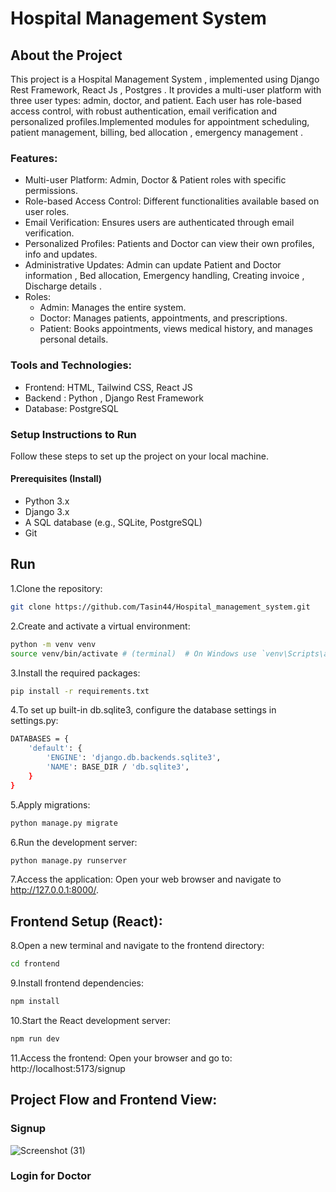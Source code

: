 # Hospital Management System
## About the Project
This project is a Hospital Management System , implemented using Django Rest Framework, React Js , Postgres . It provides a multi-user platform with three user types: admin, doctor, and patient. Each user has role-based access control, with robust authentication, email verification and personalized profiles.Implemented modules for appointment scheduling, patient management, billing, bed allocation , emergency management . 

### Features:
+ Multi-user Platform: Admin, Doctor & Patient roles with specific permissions.
+ Role-based Access Control: Different functionalities available based on user roles.
+ Email Verification: Ensures users are authenticated through email verification.
+ Personalized Profiles: Patients and Doctor can view their own profiles, info and updates.
+ Administrative Updates: Admin can update Patient and Doctor information , Bed allocation, Emergency handling, Creating invoice , Discharge details .
+ Roles:
  + Admin: Manages the entire system.
  + Doctor: Manages patients, appointments, and prescriptions.
  + Patient: Books appointments, views medical history, and manages personal details.

### Tools and Technologies:
+ Frontend: HTML, Tailwind CSS, React JS
+ Backend : Python , Django Rest Framework
+ Database: PostgreSQL

### Setup Instructions to Run
Follow these steps to set up the project on your local machine.

#### Prerequisites (Install)
+ Python 3.x
+ Django 3.x
+ A SQL database (e.g., SQLite, PostgreSQL)
+ Git

## Run
1.Clone the repository:
```bash
git clone https://github.com/Tasin44/Hospital_management_system.git
```
2.Create and activate a virtual environment:
```bash
python -m venv venv
source venv/bin/activate # (terminal)  # On Windows use `venv\Scripts\activate`
```
3.Install the required packages:
```bash
pip install -r requirements.txt
```
4.To set up built-in db.sqlite3, configure the database settings in settings.py:
```bash
DATABASES = {
    'default': {
        'ENGINE': 'django.db.backends.sqlite3',
        'NAME': BASE_DIR / 'db.sqlite3',
    }
}
```
5.Apply migrations:
```bash
python manage.py migrate
```
6.Run the development server:
```bash
python manage.py runserver
```
7.Access the application: Open your web browser and navigate to http://127.0.0.1:8000/.

## Frontend Setup (React):

8.Open a new terminal and navigate to the frontend directory:
```bash
cd frontend
```
9.Install frontend dependencies:
```bash
npm install
```
10.Start the React development server:
```bash
npm run dev
```
11.Access the frontend:
Open your browser and go to: http://localhost:5173/signup


## Project Flow and Frontend View:
### Signup
![Screenshot (31)](https://github.com/user-attachments/assets/fe9746f0-40f8-4f68-ab52-b6cc95e0f6c3)

### Login for Doctor
















